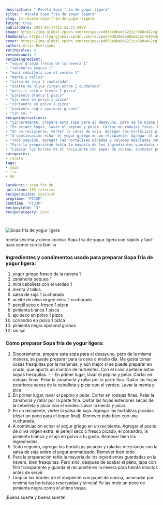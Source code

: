 ```yaml
---
description: " Receta Sopa fría de yogur ligera"
title: " Receta Sopa fría de yogur ligera"
slug: 14-receta-sopa-fria-de-yogur-ligera
future: true
publishDate: 2021-06-17T12:52:27.599Z
image: https://img-global.cpcdn.com/recipes/ed838e8ba8a6222c/680x482cq70/sopa-fria-de-yogur-ligera-foto-principal.jpg
thumbnail: https://img-global.cpcdn.com/recipes/ed838e8ba8a6222c/680x482cq70/sopa-fria-de-yogur-ligera-foto-principal.jpg
cover: https://img-global.cpcdn.com/recipes/ed838e8ba8a6222c/680x482cq70/sopa-fria-de-yogur-ligera-foto-principal.jpg
author: Alvin Rodriguez
ratingvalue: 4
reviewcount: 7
recipeingredient:
- "yogur griego fresco de la nevera 1"
- "zanahoria pequea 1"
- "mini cebolleta con el verdeo 1"
- "menta 2 tallos"
- "salsa de soja 1 cucharada"
- "aceite de oliva virgen extra 1 cucharada"
- "perejil seco o fresco 1 pizca"
- "pimienta blanca 1 pizca"
- "ajo seco en polvo 1 pizca"
- "coriandro en polvo 1 pizca"
- "pimienta negra opcional granos"
- "sin sal "
recipeinstructions:
- "Sinceramente, prepare esta sopa para el desayuno, pero de la misma manera, se puede preparar para la cena o medio día. Me gusta tomar cosas fresquitas por la mañanas, y aún mejor si se puede preparar en crudo, que aporta un montón de nutrientes. Con el calor apetece estas sopas fresquitas.  En primer lugar, lavar el pepino y pelar. Cortar en rodajas finas. Pelar la zanahoria y rallar por la parte fina. Quitar las hojas exteriores secas de la cebolleta y picar con el verdeo. Lavar la menta y pica"
- "En primer lugar, lavar el pepino y pelar. Cortar en rodajas finas. Pelar la zanahoria y rallar por la parte fina. Quitar las hojas exteriores secas de la cebolleta y picar con el verdeo. Lavar la menta y picar."
- "En un recipiente, verter la salsa de soja. Agregar las hortalizas picadas (dejar un poco para el toque final). Remover todo bien con una cucharada."
- "A continuación echar el yogur griego en un recipiente. Agregar el aceite de oliva virgen extra, el perejil seco o fresco picado, el coriandro, la pimienta blanca y el ajo en polvo a tu gusto. Remover bien los ingredientes."
- "Todo seguido, agregar las hortalizas picadas y raladas mezcladas con la salsa de soja sobre el yogur aromatizado. Remover bien todo."
- "Para la preparación teñía la mayoría de los ingredientes guardadas en la nevera, bien fresquitas. Pero sino, después de acabar el plato, tapa con film transparente y guarda el recipiente en la nevera para treinta minutos antes de servir."
- "Limpiar los bordes de el recipiente con papel de cocina, acomodar por encima las hortalizas reservadas y sírvela! Yo las mole un poco de pimienta negra como el último toque."
categories:
- receta
tags:
- sopa
- fra
- de

katakunci: sopa fra de 
nutrition: 105 calories
recipecuisine: Spainish
preptime: "PT25M"
cooktime: "PT32M"
recipeyield: "3"
recipecategory: Cena

---
```



![Sopa fría de yogur ligera](https://img-global.cpcdn.com/recipes/ed838e8ba8a6222c/680x482cq70/sopa-fria-de-yogur-ligera-foto-principal.jpg)

receta secreta y cómo cocinar Sopa fría de yogur ligera con rápido y fácil para comer con la familia

<!--inarticleads1-->

### Ingredientes y condimentos usado para preparar Sopa fría de yogur ligera:

1. yogur griego fresco de la nevera 1
1. zanahoria pequea 1
1. mini cebolleta con el verdeo 1
1. menta 2 tallos
1. salsa de soja 1 cucharada
1. aceite de oliva virgen extra 1 cucharada
1. perejil seco o fresco 1 pizca
1. pimienta blanca 1 pizca
1. ajo seco en polvo 1 pizca
1. coriandro en polvo 1 pizca
1. pimienta negra opcional granos
1. sin sal 



<!--inarticleads2-->

### Cómo preparar Sopa fría de yogur ligera:

1. Sinceramente, prepare esta sopa para el desayuno, pero de la misma manera, se puede preparar para la cena o medio día. Me gusta tomar cosas fresquitas por la mañanas, y aún mejor si se puede preparar en crudo, que aporta un montón de nutrientes. Con el calor apetece estas sopas fresquitas. -  - En primer lugar, lavar el pepino y pelar. Cortar en rodajas finas. Pelar la zanahoria y rallar por la parte fina. Quitar las hojas exteriores secas de la cebolleta y picar con el verdeo. Lavar la menta y pica
1. En primer lugar, lavar el pepino y pelar. Cortar en rodajas finas. Pelar la zanahoria y rallar por la parte fina. Quitar las hojas exteriores secas de la cebolleta y picar con el verdeo. Lavar la menta y picar.
1. En un recipiente, verter la salsa de soja. Agregar las hortalizas picadas (dejar un poco para el toque final). Remover todo bien con una cucharada.
1. A continuación echar el yogur griego en un recipiente. Agregar el aceite de oliva virgen extra, el perejil seco o fresco picado, el coriandro, la pimienta blanca y el ajo en polvo a tu gusto. Remover bien los ingredientes.
1. Todo seguido, agregar las hortalizas picadas y raladas mezcladas con la salsa de soja sobre el yogur aromatizado. Remover bien todo.
1. Para la preparación teñía la mayoría de los ingredientes guardadas en la nevera, bien fresquitas. Pero sino, después de acabar el plato, tapa con film transparente y guarda el recipiente en la nevera para treinta minutos antes de servir.
1. Limpiar los bordes de el recipiente con papel de cocina, acomodar por encima las hortalizas reservadas y sírvela! Yo las mole un poco de pimienta negra como el último toque.



¡Buena suerte y buena suerte!

